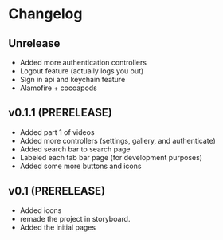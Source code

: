 # Changelog
## Unrelease
* Added more authentication controllers 
* Logout feature (actually logs you out)
* Sign in api and keychain feature
* Alamofire + cocoapods
## v0.1.1 (PRERELEASE)
* Added part 1 of videos
* Added more controllers (settings, gallery, and authenticate)
* Added search bar to search page
* Labeled each tab bar page (for development purposes)
* Added some more buttons and icons

##  v0.1 (PRERELEASE)
* Added icons
* remade the project in storyboard.
* Added the initial pages
